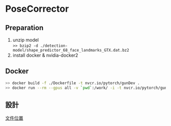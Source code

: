 # PoseCorrector

## Preparation 
1. unzip model \
    `>> bzip2 -d ./detection-model/shape_predictor_68_face_landmarks_GTX.dat.bz2`
2. install docker & nvidia-docker2


## Docker
```bash
>> docker build -f ./Dockerfile -t nvcr.io/pytorch/gunDev .
>> docker run --rm --gpus all -v `pwd`:/work/ -i -t nvcr.io/pytorch/gundev:latest bash
```

## 設計
[文件位置](doc/design.md)